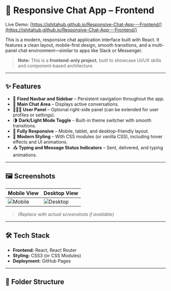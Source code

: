 # 💬 Responsive Chat App – Frontend

Live Demo: [https://ishitahub.github.io/Responsive-Chat-App---Frontend/](https://ishitahub.github.io/Responsive-Chat-App---Frontend/)

This is a modern, responsive chat application interface built with React. It features a clean layout, mobile-first design, smooth transitions, and a multi-panel chat environment—similar to apps like Slack or Messenger.

> **Note:** This is a **frontend-only project**, built to showcase UI/UX skills and component-based architecture.

---

## ✨ Features

- 🧭 **Fixed Navbar and Sidebar** – Persistent navigation throughout the app.
- 💬 **Main Chat Area** – Displays active conversations.
- 🧑‍🤝‍🧑 **User Panel** – Optional right-side panel (can be extended for user profiles or settings).
- 🌗 **Dark/Light Mode Toggle** – Built-in theme switcher with smooth transitions.
- 📱 **Fully Responsive** – Mobile, tablet, and desktop-friendly layout.
- 🎨 **Modern Styling** – With CSS modules (or vanilla CSS), including hover effects and UI animations.
- 📤 **Typing and Message Status Indicators** – Sent, delivered, and typing animations.

---

## 🖼️ Screenshots

| Mobile View | Desktop View |
|-------------|--------------|
| ![Mobile](https://via.placeholder.com/200x400.png?text=Mobile+View) | ![Desktop](https://via.placeholder.com/400x200.png?text=Desktop+View) |

> *(Replace with actual screenshots if available)*

---

## 🛠️ Tech Stack

- **Frontend:** React, React Router
- **Styling:** CSS3 (or CSS Modules)
- **Deployment:** GitHub Pages

---

## 📁 Folder Structure


